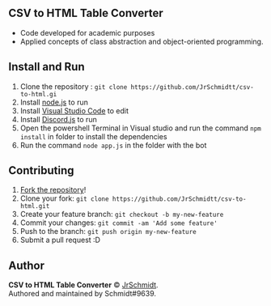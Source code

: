 ## **CSV to HTML Table Converter**

* Code developed for academic purposes
* Applied concepts of class abstraction and object-oriented programming.

## Install and Run
1. Clone the repository : `git clone https://github.com/JrSchmidtt/csv-to-html.gi`
2. Install [node.js](https://nodejs.org/en/) to run 
3. Install [Visual Studio Code](https://code.visualstudio.com/) to edit 
4. Install [Discord.js](https://discord.js.org/#/) to run
5. Open the powershell Terminal in Visual studio and run the command ``` npm install ``` in folder to install the dependencies
6. Run the command ```node app.js``` in the folder with the bot

## Contributing

1. [Fork the repository](https://github.com/JrSchmidtt/csv-to-html.git)!
2. Clone your fork: `git clone https://github.com/JrSchmidtt/csv-to-html.git`
3. Create your feature branch: `git checkout -b my-new-feature`
4. Commit your changes: `git commit -am 'Add some feature'`
5. Push to the branch: `git push origin my-new-feature`
6. Submit a pull request :D

## Author

**CSV to HTML Table Converter** © [JrSchmidt](https://github.com/JrSchmidtt).  
Authored and maintained by Schmidt#9639.

